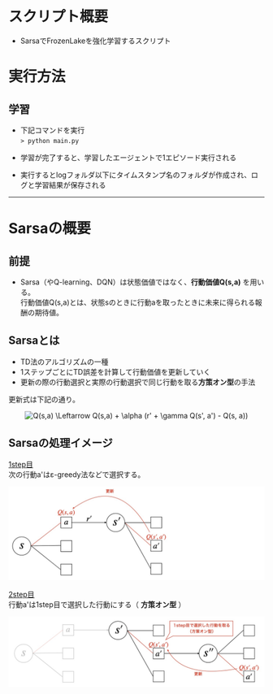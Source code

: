 # スクリプト概要
* SarsaでFrozenLakeを強化学習するスクリプト  

# 実行方法
## 学習
* 下記コマンドを実行  
`> python main.py`　　

* 学習が完了すると、学習したエージェントで1エピソード実行される  
* 実行するとlogフォルダ以下にタイムスタンプ名のフォルダが作成され、ログと学習結果が保存される  

---
# Sarsaの概要  
## 前提
* Sarsa（やQ-learning、DQN）は状態価値ではなく、**行動価値Q(s,a)** を用いる。  
  行動価値Q(s,a)とは、状態sのときに行動aを取ったときに未来に得られる報酬の期待値。  

## Sarsaとは  
* TD法のアルゴリズムの一種  
* 1ステップごとにTD誤差を計算して行動価値を更新していく  
* 更新の際の行動選択と実際の行動選択で同じ行動を取る**方策オン型**の手法  

更新式は下記の通り。  
<p align="center">
<img src=
"https://render.githubusercontent.com/render/math?math=%5Clarge+%5Cdisplaystyle+Q%28s%2Ca%29+%5CLeftarrow+Q%28s%2Ca%29+%2B+%5Calpha+%28r%27+%2B+%5Cgamma+Q%28s%27%2C+a%27%29+-+Q%28s%2C+a%29%29" 
alt="Q(s,a) \Leftarrow Q(s,a) + \alpha (r' + \gamma Q(s', a') - Q(s, a))">
</p>

## Sarsaの処理イメージ  
<u>1step目</u>  
次の行動a'はε-greedy法などで選択する。  
<p align="center">
<img src="../../docs/TD/Sarsa/Sarsa1.jpg">
</p>

<u>2step目</u>  
行動a'は1step目で選択した行動にする（ **方策オン型** ）  
<p align="center">
<img src="../../docs/TD/Sarsa/Sarsa2.jpg">
</p>